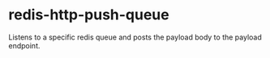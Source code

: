 # redis-http-push-queue
Listens to a specific redis queue and posts the payload body to the payload endpoint.
